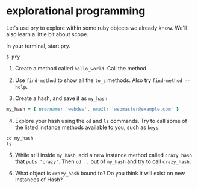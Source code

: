 # explorational programming

Let's use pry to explore within some ruby objects we already know.  We'll also learn a little bit about scope.

In your terminal, start pry.
```bash
$ pry
```

1. Create a method called `hello_world`.  Call the method.

2. Use `find-method` to show all the `to_s` methods.  Also try `find-method --help`.

3. Create a hash, and save it as `my_hash`
  ```ruby
  my_hash = { username: 'webdev', email: 'webmaster@example.com' }
  ```

4. Explore your hash using the `cd` and `ls` commands.  Try to call some of the listed instance methods available to you, such as `keys`.
  ```ruby
  cd my_hash
  ls
  ```

5. While still inside `my_hash`, add a new instance method called `crazy_hash` that `puts 'crazy'`.  Then `cd ..` out of `my_hash` and try to call `crazy_hash`.  

6. What object is `crazy_hash` bound to?  Do you think it will exist on new instances of Hash?  
